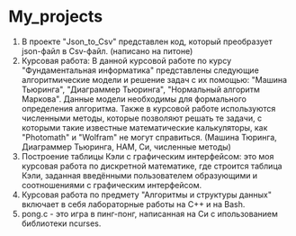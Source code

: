 # My_projects
1) В проекте "Json_to_Csv" представлен код, который преобразует json-файл в Csv-файл. (написано на питоне)
2) Курсовая работа:
В данной курсовой работе по курсу "Фундаментальная информатика" представлены следующие алгоритмические модели и решение задач с их помощью: "Машина Тьюринга", "Диаграммер Тьюринга", "Нормальный алгоритм Маркова". Данные модели необходимы для формального определения алгоритма.
Также в курсовой работе используются численными методы, которые позволяют решать те задачи, с которыми такие известные математические калькуляторы, как "Photomath" и "Wolfram" не могут справиться. (Машина Тюринга, Диаграммер Тьюринга, НАМ, Cи, численные методы)
3) Построение таблицы Кэли с графическим интерфейсом: это моя курсовая работа по дискретной математике, где строится таблица Кэли, заданная введёнными пользователем образующими и соотношениями с графическим интерфейсом.
4) Курсовая работа по предмету "Алгоритмы и структуры данных" включает в себя лабораторные работы на С++ и на Bash.
5) pong.c - это игра в пинг-понг, написанная на Си с ипользованием библиотеки ncurses.
